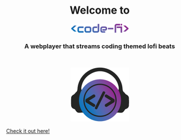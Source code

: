 <h1 align="center">Welcome to </h1>

<p align="center">
  <img src="./images/code-fi logo - text.png" alt="code-fi text logo"/>
</p>
<h3 align="center">A webplayer that streams coding themed lofi beats</h3>
<br/>
<p align="center">
  <img src="./images/code-fi logo - dark.png" alt="code-fi logo"/>
</p>

[Check it out here!](https://sbirvin1s.github.io/code-fi/src/pages/Radio.html)  
